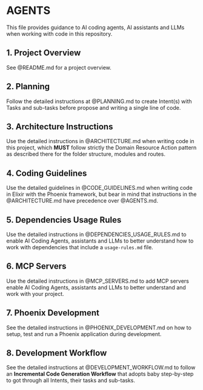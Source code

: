 # AGENTS

This file provides guidance to AI coding agents, AI assistants and LLMs when working with code in this repository.

## 1. Project Overview

See @README.md for a project overview.

## 2. Planning

Follow the detailed instructions at @PLANNING.md to create Intent(s) with Tasks and sub-tasks before propose and writing a single line of code.

## 3. Architecture Instructions

Use the detailed instructions in @ARCHITECTURE.md when writing code in this project, which **MUST** follow strictly the Domain Resource Action pattern as described there for the folder structure, modules and routes.

## 4. Coding Guidelines

Use the detailed guidelines in @CODE_GUIDELINES.md when writing code in Elixir with the Phoenix framework, but bear in mind that instructions in the @ARCHITECTURE.md have precedence over @AGENTS.md.

## 5. Dependencies Usage Rules

Use the detailed instructions in @DEPENDENCIES_USAGE_RULES.md to enable AI Coding Agents, assistants and LLMs to better understand how to work with dependencies that include a `usage-rules.md` file.

## 6. MCP Servers

Use the detailed instructions in @MCP_SERVERS.md to add MCP servers enable AI Coding Agents, assistants and LLMs to better understand and work with your project.

## 7. Phoenix Development

See the detailed instructions in @PHOENIX_DEVELOPMENT.md on how to setup, test and run a Phoenix application during development.

## 8. Development Workflow

See the detailed instructions at @DEVELOPMENT_WORKFLOW.md to follow an **Incremental Code Generation Workflow** that adopts baby step-by-step to got through all Intents, their tasks and sub-tasks.
